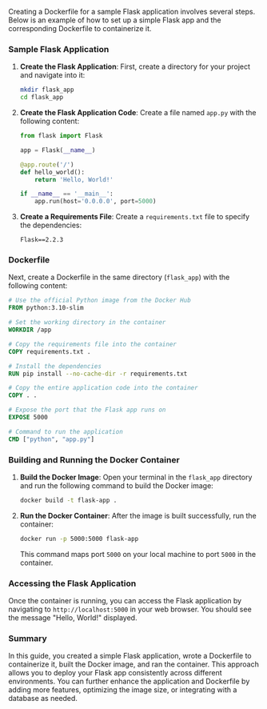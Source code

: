 Creating a Dockerfile for a sample Flask application involves several steps. Below is an example of how to set up a simple Flask app and the corresponding Dockerfile to containerize it.

### Sample Flask Application

1. **Create the Flask Application**:
   First, create a directory for your project and navigate into it:

   ```bash
   mkdir flask_app
   cd flask_app
   ```

2. **Create the Flask Application Code**:
   Create a file named `app.py` with the following content:

   ```python
   from flask import Flask

   app = Flask(__name__)

   @app.route('/')
   def hello_world():
       return 'Hello, World!'

   if __name__ == '__main__':
       app.run(host='0.0.0.0', port=5000)
   ```

3. **Create a Requirements File**:
   Create a `requirements.txt` file to specify the dependencies:

   ```plaintext
   Flask==2.2.3
   ```

### Dockerfile

Next, create a Dockerfile in the same directory (`flask_app`) with the following content:

```dockerfile
# Use the official Python image from the Docker Hub
FROM python:3.10-slim

# Set the working directory in the container
WORKDIR /app

# Copy the requirements file into the container
COPY requirements.txt .

# Install the dependencies
RUN pip install --no-cache-dir -r requirements.txt

# Copy the entire application code into the container
COPY . .

# Expose the port that the Flask app runs on
EXPOSE 5000

# Command to run the application
CMD ["python", "app.py"]
```

### Building and Running the Docker Container

1. **Build the Docker Image**:
   Open your terminal in the `flask_app` directory and run the following command to build the Docker image:

   ```bash
   docker build -t flask-app .
   ```

2. **Run the Docker Container**:
   After the image is built successfully, run the container:

   ```bash
   docker run -p 5000:5000 flask-app
   ```

   This command maps port `5000` on your local machine to port `5000` in the container.

### Accessing the Flask Application

Once the container is running, you can access the Flask application by navigating to `http://localhost:5000` in your web browser. You should see the message "Hello, World!" displayed.

### Summary

In this guide, you created a simple Flask application, wrote a Dockerfile to containerize it, built the Docker image, and ran the container. This approach allows you to deploy your Flask app consistently across different environments. You can further enhance the application and Dockerfile by adding more features, optimizing the image size, or integrating with a database as needed.
